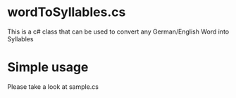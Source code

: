 # wordToSyllables.cs
This is a c# class that can be used to convert any German/English Word into Syllables
# Simple usage
Please take a look at sample.cs
